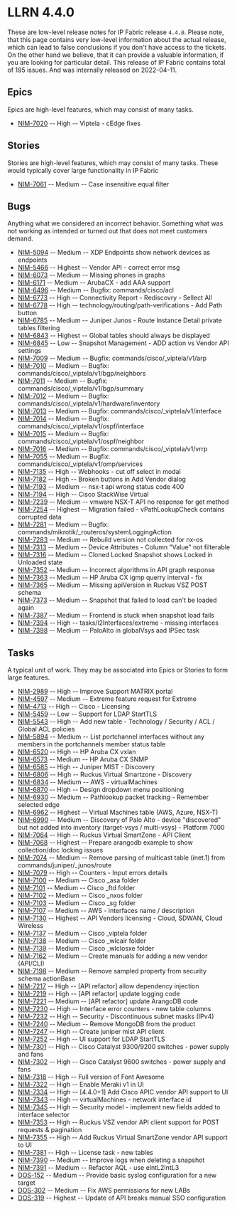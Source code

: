 # LLRN 4.4.0

These are low-level release notes for IP Fabric release `4.4.0`. Please note, that this page contains very low-level information about the actual release, which can lead to false conclusions if you don't have access to the tickets. On the other hand we believe, that it can provide a valuable information, if you are looking for particular detail. This release of IP Fabric contains total of 195 issues. And was internally released on 2022-04-11.

## Epics

Epics are high-level features, which may consist of many tasks.

- [NIM-7020](https://ipfabric.atlassian.net/browse/NIM-7020) -- High -- Viptela - cEdge fixes

## Stories

Stories are high-level features, which may consist of many tasks. These would typically cover large functionality in IP Fabric

- [NIM-7061](https://ipfabric.atlassian.net/browse/NIM-7061) -- Medium -- Case insensitive equal filter

## Bugs

Anything what we considered an incorrect behavior. Something what was not working as intended or turned out that does not meet customers demand.

- [NIM-5094](https://ipfabric.atlassian.net/browse/NIM-5094) -- Medium -- XDP Endpoints show network devices as endpoints
- [NIM-5466](https://ipfabric.atlassian.net/browse/NIM-5466) -- Highest -- Vendor API - correct error msg
- [NIM-6073](https://ipfabric.atlassian.net/browse/NIM-6073) -- Medium -- Missing phones in graphs
- [NIM-6171](https://ipfabric.atlassian.net/browse/NIM-6171) -- Medium -- ArubaCX - add AAA support
- [NIM-6496](https://ipfabric.atlassian.net/browse/NIM-6496) -- Medium -- Bugfix: commands/cisco/acl
- [NIM-6773](https://ipfabric.atlassian.net/browse/NIM-6773) -- High -- Connectivity Report - Rediscovry - Sellect All
- [NIM-6778](https://ipfabric.atlassian.net/browse/NIM-6778) -- High -- technology/routing/path-verifications - Add Path button
- [NIM-6785](https://ipfabric.atlassian.net/browse/NIM-6785) -- Medium -- Juniper Junos - Route Instance Detail private tables filtering
- [NIM-6843](https://ipfabric.atlassian.net/browse/NIM-6843) -- Highest -- Global tables should always be displayed
- [NIM-6845](https://ipfabric.atlassian.net/browse/NIM-6845) -- Low -- Snapshot Management - ADD action vs Vendor API settings
- [NIM-7009](https://ipfabric.atlassian.net/browse/NIM-7009) -- Medium -- Bugfix: commands/cisco/_viptela/v1/arp
- [NIM-7010](https://ipfabric.atlassian.net/browse/NIM-7010) -- Medium -- Bugfix: commands/cisco/_viptela/v1/bgp/neighbors
- [NIM-7011](https://ipfabric.atlassian.net/browse/NIM-7011) -- Medium -- Bugfix: commands/cisco/_viptela/v1/bgp/summary
- [NIM-7012](https://ipfabric.atlassian.net/browse/NIM-7012) -- Medium -- Bugfix: commands/cisco/_viptela/v1/hardware/inventory
- [NIM-7013](https://ipfabric.atlassian.net/browse/NIM-7013) -- Medium -- Bugfix: commands/cisco/_viptela/v1/interface
- [NIM-7014](https://ipfabric.atlassian.net/browse/NIM-7014) -- Medium -- Bugfix: commands/cisco/_viptela/v1/ospf/interface
- [NIM-7015](https://ipfabric.atlassian.net/browse/NIM-7015) -- Medium -- Bugfix: commands/cisco/_viptela/v1/ospf/neighbor
- [NIM-7016](https://ipfabric.atlassian.net/browse/NIM-7016) -- Medium -- Bugfix: commands/cisco/_viptela/v1/vrrp
- [NIM-7055](https://ipfabric.atlassian.net/browse/NIM-7055) -- Medium -- Bugfix: commands/cisco/_viptela/v1/omp/services
- [NIM-7135](https://ipfabric.atlassian.net/browse/NIM-7135) -- High -- Webhooks - cut off select in modal
- [NIM-7182](https://ipfabric.atlassian.net/browse/NIM-7182) -- High -- Broken buttons in Add Vendor dialog
- [NIM-7193](https://ipfabric.atlassian.net/browse/NIM-7193) -- Medium -- nsx-t api wrong status code 400
- [NIM-7194](https://ipfabric.atlassian.net/browse/NIM-7194) -- High -- Cisco StackWise Virtual
- [NIM-7239](https://ipfabric.atlassian.net/browse/NIM-7239) -- Medium -- vmware NSX-T API no response for get method
- [NIM-7254](https://ipfabric.atlassian.net/browse/NIM-7254) -- Highest -- Migration failed - vPathLookupCheck contains corrupted data
- [NIM-7281](https://ipfabric.atlassian.net/browse/NIM-7281) -- Medium -- Bugfix: commands/mikrotik/_routeros/systemLoggingAction
- [NIM-7283](https://ipfabric.atlassian.net/browse/NIM-7283) -- Medium -- Rebuild version not collected for nx-os
- [NIM-7313](https://ipfabric.atlassian.net/browse/NIM-7313) -- Medium -- Device Attributes - Column "Value" not filterable
- [NIM-7316](https://ipfabric.atlassian.net/browse/NIM-7316) -- Medium -- Cloned Locked Snapshot shows Locked in Unloaded state
- [NIM-7352](https://ipfabric.atlassian.net/browse/NIM-7352) -- Medium -- Incorrect algorithms in API graph response
- [NIM-7363](https://ipfabric.atlassian.net/browse/NIM-7363) -- Medium -- HP Aruba CX igmp querry interval - fix
- [NIM-7365](https://ipfabric.atlassian.net/browse/NIM-7365) -- Medium -- Missing apiVersion in Ruckus VSZ POST schema
- [NIM-7373](https://ipfabric.atlassian.net/browse/NIM-7373) -- Medium -- Snapshot that failed to load can't be loaded again
- [NIM-7387](https://ipfabric.atlassian.net/browse/NIM-7387) -- Medium -- Frontend is stuck when snapshot load fails
- [NIM-7394](https://ipfabric.atlassian.net/browse/NIM-7394) -- High -- tasks/l2Interfaces/extreme - missing interfaces
- [NIM-7398](https://ipfabric.atlassian.net/browse/NIM-7398) -- Medium -- PaloAlto in globalVsys aad IPSec task

## Tasks

A typical unit of work. They may be associated into Epics or Stories to form large features.

- [NIM-2989](https://ipfabric.atlassian.net/browse/NIM-2989) -- High -- Improve Support MATRIX portal
- [NIM-4597](https://ipfabric.atlassian.net/browse/NIM-4597) -- Medium -- Extreme feature request for Extreme
- [NIM-4713](https://ipfabric.atlassian.net/browse/NIM-4713) -- High -- Cisco - Licensing
- [NIM-5459](https://ipfabric.atlassian.net/browse/NIM-5459) -- Low -- Support for LDAP StartTLS
- [NIM-5543](https://ipfabric.atlassian.net/browse/NIM-5543) -- High -- Add new table - Technology / Security / ACL / Global ACL policies
- [NIM-5894](https://ipfabric.atlassian.net/browse/NIM-5894) -- Medium -- List portchannel interfaces without any members in the portchannels member status table
- [NIM-6520](https://ipfabric.atlassian.net/browse/NIM-6520) -- High -- HP Aruba CX vxlan
- [NIM-6573](https://ipfabric.atlassian.net/browse/NIM-6573) -- Medium -- HP Aruba CX SNMP
- [NIM-6585](https://ipfabric.atlassian.net/browse/NIM-6585) -- High -- Juniper MIST - Discovery
- [NIM-6806](https://ipfabric.atlassian.net/browse/NIM-6806) -- High -- Ruckus Virtual Smartzone - Discovery
- [NIM-6834](https://ipfabric.atlassian.net/browse/NIM-6834) -- Medium -- AWS - virtualMachines
- [NIM-6870](https://ipfabric.atlassian.net/browse/NIM-6870) -- High -- Design dropdown menu positioning
- [NIM-6930](https://ipfabric.atlassian.net/browse/NIM-6930) -- Medium -- Pathlookup packet tracking - Remember selected edge
- [NIM-6962](https://ipfabric.atlassian.net/browse/NIM-6962) -- Highest -- Virtual Machines table (AWS, Azure, NSX-T)
- [NIM-6990](https://ipfabric.atlassian.net/browse/NIM-6990) -- Medium -- Discovery of Palo Alto - device "discovered" but not added into inventory (target-vsys / multi-vsys) - Platform 7000
- [NIM-7064](https://ipfabric.atlassian.net/browse/NIM-7064) -- High -- Ruckus Virtual SmartZone - API Client
- [NIM-7068](https://ipfabric.atlassian.net/browse/NIM-7068) -- Highest -- Prepare arangodb example to show collection/doc locking issues
- [NIM-7074](https://ipfabric.atlassian.net/browse/NIM-7074) -- Medium -- Remove parsing of multicast table (inet.1) from commands/juniper/_junos/route
- [NIM-7079](https://ipfabric.atlassian.net/browse/NIM-7079) -- High -- Counters - Input errors details
- [NIM-7100](https://ipfabric.atlassian.net/browse/NIM-7100) -- Medium -- Cisco _asa folder
- [NIM-7101](https://ipfabric.atlassian.net/browse/NIM-7101) -- Medium -- Cisco _ftd folder
- [NIM-7102](https://ipfabric.atlassian.net/browse/NIM-7102) -- Medium -- Cisco _nxos folder
- [NIM-7103](https://ipfabric.atlassian.net/browse/NIM-7103) -- Medium -- Cisco _sg folder
- [NIM-7107](https://ipfabric.atlassian.net/browse/NIM-7107) -- Medium -- AWS - interfaces name / description
- [NIM-7130](https://ipfabric.atlassian.net/browse/NIM-7130) -- Highest -- API Vendors licensing - Cloud, SDWAN, Cloud Wireless
- [NIM-7137](https://ipfabric.atlassian.net/browse/NIM-7137) -- Medium -- Cisco _viptela folder
- [NIM-7138](https://ipfabric.atlassian.net/browse/NIM-7138) -- Medium -- Cisco _wlcair folder
- [NIM-7139](https://ipfabric.atlassian.net/browse/NIM-7139) -- Medium -- Cisco _wlcIosxe folder
- [NIM-7162](https://ipfabric.atlassian.net/browse/NIM-7162) -- Medium -- Create manuals for adding a new vendor (API/CLI)
- [NIM-7198](https://ipfabric.atlassian.net/browse/NIM-7198) -- Medium -- Remove sampled property from security schema actionBase
- [NIM-7217](https://ipfabric.atlassian.net/browse/NIM-7217) -- High -- [API refactor] allow dependency injection
- [NIM-7219](https://ipfabric.atlassian.net/browse/NIM-7219) -- High -- [API refactor] update logging code
- [NIM-7221](https://ipfabric.atlassian.net/browse/NIM-7221) -- Medium -- [API refactor] update ArangoDB code
- [NIM-7230](https://ipfabric.atlassian.net/browse/NIM-7230) -- High -- Interface error counters - new table columns
- [NIM-7232](https://ipfabric.atlassian.net/browse/NIM-7232) -- High -- Security - Discontinuous subnet masks (IPv4)
- [NIM-7240](https://ipfabric.atlassian.net/browse/NIM-7240) -- Medium -- Remove MongoDB from the product
- [NIM-7247](https://ipfabric.atlassian.net/browse/NIM-7247) -- High -- Create juniper mist API client
- [NIM-7252](https://ipfabric.atlassian.net/browse/NIM-7252) -- High -- UI support for LDAP StartTLS
- [NIM-7301](https://ipfabric.atlassian.net/browse/NIM-7301) -- High -- Cisco Catalyst 9300/9200 switches - power supply and fans
- [NIM-7302](https://ipfabric.atlassian.net/browse/NIM-7302) -- High -- Cisco Catalyst 9600 switches - power supply and fans
- [NIM-7318](https://ipfabric.atlassian.net/browse/NIM-7318) -- High -- Full version of Font Awesome
- [NIM-7322](https://ipfabric.atlassian.net/browse/NIM-7322) -- High -- Enable Meraki v1 in UI
- [NIM-7334](https://ipfabric.atlassian.net/browse/NIM-7334) -- High -- [4.4.0+1] Add Cisco APIC vendor API support to UI
- [NIM-7343](https://ipfabric.atlassian.net/browse/NIM-7343) -- High -- virtualMachines - network interface id
- [NIM-7345](https://ipfabric.atlassian.net/browse/NIM-7345) -- High -- Security model - implement new fields added to interface selector
- [NIM-7353](https://ipfabric.atlassian.net/browse/NIM-7353) -- High -- Ruckus VSZ vendor API client support for POST requests & pagination
- [NIM-7355](https://ipfabric.atlassian.net/browse/NIM-7355) -- High -- Add Ruckus Virtual SmartZone vendor API support to UI
- [NIM-7381](https://ipfabric.atlassian.net/browse/NIM-7381) -- High -- License task - new tables
- [NIM-7390](https://ipfabric.atlassian.net/browse/NIM-7390) -- Medium -- Improve logs when deleting a snapshot
- [NIM-7391](https://ipfabric.atlassian.net/browse/NIM-7391) -- Medium -- Refactor AQL - use eIntL2IntL3
- [DOS-152](https://ipfabric.atlassian.net/browse/DOS-152) -- Medium -- Provide basic syslog configuration for a new target
- [DOS-302](https://ipfabric.atlassian.net/browse/DOS-302) -- Medium -- Fix AWS permissions for new LABs
- [DOS-319](https://ipfabric.atlassian.net/browse/DOS-319) -- Highest -- Update of API breaks manual SSO configuration

